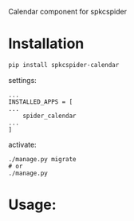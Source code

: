 

Calendar component for spkcspider

# Installation

~~~~ sh
pip install spkcspider-calendar
~~~~

settings:

~~~~
...
INSTALLED_APPS = [
...
    spider_calendar
...
]
~~~~

activate:

~~~~
./manage.py migrate
# or
./manage.py 
~~~~

# Usage:
